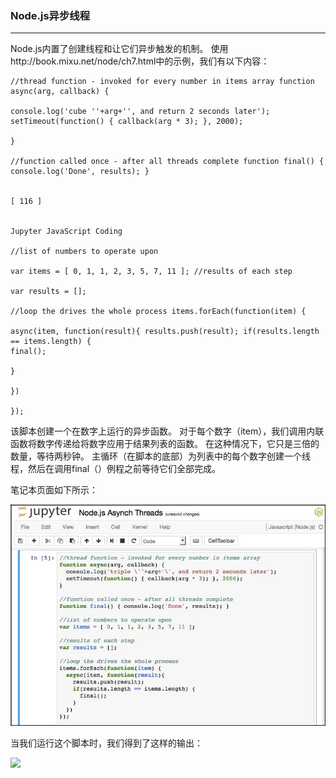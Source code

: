 ### Node.js异步线程
****
Node.js内置了创建线程和让它们异步触发的机制。 使用http://book.mixu.net/node/ch7.html中的示例，我们有以下内容：


```
//thread function - invoked for every number in items array function async(arg, callback) {

console.log('cube ''+arg+'', and return 2 seconds later'); setTimeout(function() { callback(arg * 3); }, 2000);

}

//function called once - after all threads complete function final() { console.log('Done', results); }
 

[ 116 ]

 
Jupyter JavaScript Coding

//list of numbers to operate upon

var items = [ 0, 1, 1, 2, 3, 5, 7, 11 ]; //results of each step

var results = [];

//loop the drives the whole process items.forEach(function(item) {

async(item, function(result){ results.push(result); if(results.length == items.length) {
final();

}

})

});

```
该脚本创建一个在数字上运行的异步函数。 对于每个数字（item），我们调用内联函数将数字传递给将数字应用于结果列表的函数。 在这种情况下，它只是三倍的数量，等待两秒钟。 主循环（在脚本的底部）为列表中的每个数字创建一个线程，然后在调用final（）例程之前等待它们全部完成。

笔记本页面如下所示：

![](/assets/去.jpg)

当我们运行这个脚本时，我们得到了这样的输出：

![](/assets/我.jpg)


